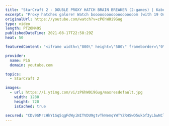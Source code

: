 ```yaml
---
title: "StarCraft 2 - DOUBLE PROXY HATCH BRAIN BREAKER (2-games) | Kaboom Baby #10"
excerpt: "Proxy hatches galore! Watch booooooooooooooooooom (with 19 Os!) jolt things up in these Zerg versus Terran StarCraft 2 matches. 🐷 Support PiG: https://www.pigstarcraft.com/support/  Check out her twitch: https://www.twitch.tv/booooooooooooooooooom/ -- 🐖 Watch live on https://www.twitch.tv/x5_pig 🎓"
originalUrl: https://youtube.com/watch?v=zP6hW0i9Gug
type: video
length: PT20M49S
publishedDateTime: 2021-08-17T22:58:29Z
heat: 50

featuredContent: "<iframe width=\"800\" height=\"500\" frameborder=\"0\" src=\"https://www.youtube.com/embed/zP6hW0i9Gug\" allow=\"accelerometer; autoplay; encrypted-media; gyroscope; picture-in-picture\" allowfullscreen></iframe>"

provider:
  name: PiG
  domain: youtube.com

topics:
  - StarCraft 2

images:
  - url: https://i.ytimg.com/vi/zP6hW0i9Gug/maxresdefault.jpg
    width: 1280
    height: 720
    isCached: true

secured: "CDv9GMrcHkY1Sq5qgFdWyiNITVDU9gtvTkNemqYWTYZR4SwD5ukbf3yLbwNClBeuc68I+HFWoCe5N3R8g+Lajf7/06XEilnC7LsLhoUVF1abIMcHZYVP2TYaEmeYICnxTGSsBy5xfU6EriJzgFId4FFSMQ1CmoHMaPHlIb6nSdRa9/ad517KUpRrjM4Xqx6NsjZ2heO99mezoo/YJg5gQK5FxxvfXIrg0G5B6EFHgDiHFkWSRL+GtabLn0JlIyyIgvqJmaArq+RPx6nrdv35pQgxrn7VxVhqYqErPlwdxBFXLz75Tpl3mrJs+wpA0Qlh7gL4V7jNCrWKYIlLvh6xlKGxFjZCBDFGSoF7Lgxsel1RX3eidr+8d30A6idaI+pjfPRGAhs+bpzuxxrSb64cooD2F04fCdPUMfaHlKoZNf8=;XcnMgL6je/J/pe4Opyhsmg=="
---
```


